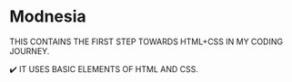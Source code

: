# Modnesia
THIS CONTAINS THE FIRST STEP TOWARDS HTML+CSS IN MY CODING JOURNEY.

✔️ IT USES BASIC ELEMENTS OF HTML AND CSS.

